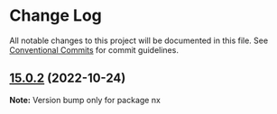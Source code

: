 # Change Log

All notable changes to this project will be documented in this file.
See [Conventional Commits](https://conventionalcommits.org) for commit guidelines.

## [15.0.2](https://github.com/nrwl/nx/compare/15.0.1...15.0.2) (2022-10-24)

**Note:** Version bump only for package nx
